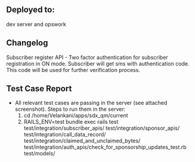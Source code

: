 ## Deployed to:
dev server and opswork

## Changelog
Subscriber register API - Two factor authentication for subscriber registration in ON mode. Subscriber will get sms with authentication code. This code will be used for further verification process.

## Test Case Report
* All relevant test cases are passing in the server (see attached screenshot). Steps to run them in the server:
  1) cd /home/Velankani/apps/sdx_qm/current
  2) RAILS_ENV=test bundle exec rails test test/integration/subscriber_apis/ test/integration/sponsor_apis/ test/integration/call_data_record/ test/integration/claimed_and_unclaimed_bytes/ test/integration/auth_apis/check_for_sponsorship_updates_test.rb test/models/
